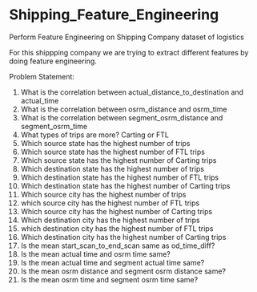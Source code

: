 # Shipping_Feature_Engineering
Perform Feature Engineering on Shipping Company dataset of logistics

For this shippping company we are trying to extract different features by doing feature engineering.

Problem Statement:
1. What is the correlation between actual_distance_to_destination and actual_time
2. What is the correlation between osrm_distance and osrm_time
3. What is the correlation between segment_osrm_distance and segment_osrm_time
4. What types of trips are more? Carting or FTL
5. Which source state has the highest number of trips
6. Which source state has the highest number of FTL trips
7. Which source state has the highest number of Carting trips
8. Which destination state has the highest number of trips
9. Which destination state has the highest number of FTL trips
10. Which destination state has the highest number of Carting trips
11. Which source city has the highest number of trips
12. which source city has the highest number of FTL trips
13. Which source city has the highest number of Carting trips
14. Which destination city has the highest number of trips
15. which destination city has the highest number of FTL trips
16. Which destination city has the highest number of Carting trips
17. Is the mean start_scan_to_end_scan same as od_time_diff?
18. Is the mean actual time and osrm time same?
19. Is the mean actual time and segment actual time same?
20. Is the mean osrm distance and segment osrm distance same?
21. Is the mean osrm time and segment osrm time same?
